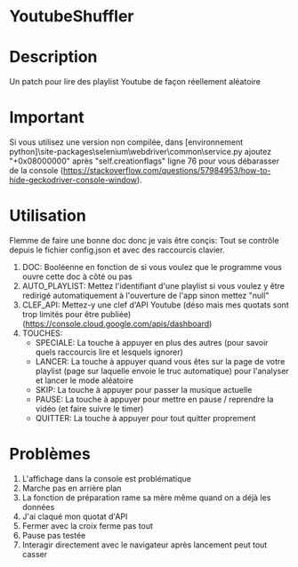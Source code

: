 # YoutubeShuffler

# Description
Un patch pour lire des playlist Youtube de façon réellement aléatoire

# Important
Si vous utilisez une version non compilée, dans [environnement python]\site-packages\selenium\webdriver\common\service.py ajoutez "+0x08000000" après "self.creationflags" ligne 76 pour vous débarasser de la console (https://stackoverflow.com/questions/57984953/how-to-hide-geckodriver-console-window).

# Utilisation
Flemme de faire une bonne doc donc je vais être conçis: Tout se contrôle depuis le fichier config.json et avec des raccourcis clavier.
1) DOC: Booléenne en fonction de si vous voulez que le programme vous ouvre cette doc à côté ou pas
2) AUTO_PLAYLIST: Mettez l'identifiant d'une playlist si vous voulez y être redirigé automatiquement à l'ouverture de l'app sinon mettez "null"
3) CLEF_API: Mettez-y une clef d'API Youtube (déso mais mes quotats sont trop limités pour être publiée) (https://console.cloud.google.com/apis/dashboard)
4) TOUCHES:
   - SPECIALE: La touche à appuyer en plus des autres (pour savoir quels raccourcis lire et lesquels ignorer)
   - LANCER: La touche à appuyer quand vous êtes sur la page de votre playlist (page sur laquelle envoie le truc automatique) pour l'analyser et lancer le mode aléatoire
   - SKIP: La touche à appuyer pour passer la musique actuelle
   - PAUSE: La touche à appuyer pour mettre en pause / reprendre la vidéo (et faire suivre le timer)
   - QUITTER: La touche à appuyer pour tout quitter proprement

# Problèmes
1) L'affichage dans la console est problématique
2) Marche pas en arrière plan
3) La fonction de préparation rame sa mère même quand on a déjà les données
4) J'ai claqué mon quotat d'API
5) Fermer avec la croix ferme pas tout
6) Pause pas testée
7) Interagir directement avec le navigateur après lancement peut tout casser
